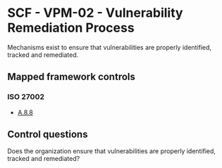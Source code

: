 # SCF - VPM-02 - Vulnerability Remediation Process
Mechanisms exist to ensure that vulnerabilities are properly identified, tracked and remediated.
## Mapped framework controls
### ISO 27002
- [A.8.8](../iso27002/a-8.md#a88)
  
## Control questions
Does the organization ensure that vulnerabilities are properly identified, tracked and remediated?
  